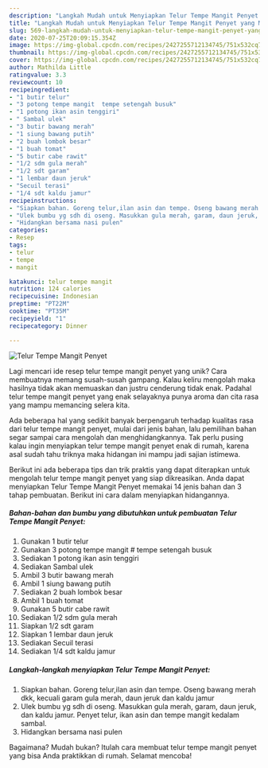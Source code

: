 ```yaml
---
description: "Langkah Mudah untuk Menyiapkan Telur Tempe Mangit Penyet yang Menggugah Selera"
title: "Langkah Mudah untuk Menyiapkan Telur Tempe Mangit Penyet yang Menggugah Selera"
slug: 569-langkah-mudah-untuk-menyiapkan-telur-tempe-mangit-penyet-yang-menggugah-selera
date: 2020-07-25T20:09:15.354Z
image: https://img-global.cpcdn.com/recipes/2427255712134745/751x532cq70/telur-tempe-mangit-penyet-foto-resep-utama.jpg
thumbnail: https://img-global.cpcdn.com/recipes/2427255712134745/751x532cq70/telur-tempe-mangit-penyet-foto-resep-utama.jpg
cover: https://img-global.cpcdn.com/recipes/2427255712134745/751x532cq70/telur-tempe-mangit-penyet-foto-resep-utama.jpg
author: Mathilda Little
ratingvalue: 3.3
reviewcount: 10
recipeingredient:
- "1 butir telur"
- "3 potong tempe mangit  tempe setengah busuk"
- "1 potong ikan asin tenggiri"
- " Sambal ulek"
- "3 butir bawang merah"
- "1 siung bawang putih"
- "2 buah lombok besar"
- "1 buah tomat"
- "5 butir cabe rawit"
- "1/2 sdm gula merah"
- "1/2 sdt garam"
- "1 lembar daun jeruk"
- "Secuil terasi"
- "1/4 sdt kaldu jamur"
recipeinstructions:
- "Siapkan bahan. Goreng telur,ilan asin dan tempe. Oseng bawang merah dkk, kecuali garam gula merah, daun jeruk dan kaldu jamur"
- "Ulek bumbu yg sdh di oseng. Masukkan gula merah, garam, daun jeruk, dan kaldu jamur. Penyet telur, ikan asin dan tempe mangit kedalam sambal."
- "Hidangkan bersama nasi pulen"
categories:
- Resep
tags:
- telur
- tempe
- mangit

katakunci: telur tempe mangit 
nutrition: 124 calories
recipecuisine: Indonesian
preptime: "PT22M"
cooktime: "PT35M"
recipeyield: "1"
recipecategory: Dinner

---
```



![Telur Tempe Mangit Penyet](https://img-global.cpcdn.com/recipes/2427255712134745/751x532cq70/telur-tempe-mangit-penyet-foto-resep-utama.jpg)

Lagi mencari ide resep telur tempe mangit penyet yang unik? Cara membuatnya memang susah-susah gampang. Kalau keliru mengolah maka hasilnya tidak akan memuaskan dan justru cenderung tidak enak. Padahal telur tempe mangit penyet yang enak selayaknya punya aroma dan cita rasa yang mampu memancing selera kita.



Ada beberapa hal yang sedikit banyak berpengaruh terhadap kualitas rasa dari telur tempe mangit penyet, mulai dari jenis bahan, lalu pemilihan bahan segar sampai cara mengolah dan menghidangkannya. Tak perlu pusing kalau ingin menyiapkan telur tempe mangit penyet enak di rumah, karena asal sudah tahu triknya maka hidangan ini mampu jadi sajian istimewa.


Berikut ini ada beberapa tips dan trik praktis yang dapat diterapkan untuk mengolah telur tempe mangit penyet yang siap dikreasikan. Anda dapat menyiapkan Telur Tempe Mangit Penyet memakai 14 jenis bahan dan 3 tahap pembuatan. Berikut ini cara dalam menyiapkan hidangannya.

<!--inarticleads1-->

##### Bahan-bahan dan bumbu yang dibutuhkan untuk pembuatan Telur Tempe Mangit Penyet:

1. Gunakan 1 butir telur
1. Gunakan 3 potong tempe mangit # tempe setengah busuk
1. Sediakan 1 potong ikan asin tenggiri
1. Sediakan  Sambal ulek
1. Ambil 3 butir bawang merah
1. Ambil 1 siung bawang putih
1. Sediakan 2 buah lombok besar
1. Ambil 1 buah tomat
1. Gunakan 5 butir cabe rawit
1. Sediakan 1/2 sdm gula merah
1. Siapkan 1/2 sdt garam
1. Siapkan 1 lembar daun jeruk
1. Sediakan Secuil terasi
1. Sediakan 1/4 sdt kaldu jamur




<!--inarticleads2-->

##### Langkah-langkah menyiapkan Telur Tempe Mangit Penyet:

1. Siapkan bahan. Goreng telur,ilan asin dan tempe. Oseng bawang merah dkk, kecuali garam gula merah, daun jeruk dan kaldu jamur
1. Ulek bumbu yg sdh di oseng. Masukkan gula merah, garam, daun jeruk, dan kaldu jamur. Penyet telur, ikan asin dan tempe mangit kedalam sambal.
1. Hidangkan bersama nasi pulen




Bagaimana? Mudah bukan? Itulah cara membuat telur tempe mangit penyet yang bisa Anda praktikkan di rumah. Selamat mencoba!
